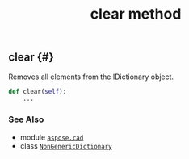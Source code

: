 ﻿---
title: clear method
second_title: Aspose.CAD for Python via .NET API References
description: 
type: docs
weight: 30
url: /aspose.cad/nongenericdictionary/clear/
is_root: false
---

## clear {#}

Removes all elements from the 
IDictionary object.



```python
def clear(self):
    ...
```





### See Also
* module [`aspose.cad`](../../)
* class [`NonGenericDictionary`](/cad/python-net/aspose.cad/nongenericdictionary)
